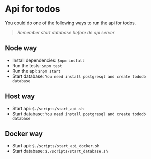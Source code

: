 # Api for todos

You could do one of the following ways to run the api for todos.

> *Remember start database before de api server*

## Node way

- Install dependencies: `$npm install`
- Run the tests: `$npm test`
- Run the api: `$npm start`
- Start database: `You need install postgresql and create tododb database`

## Host way

- Start api: `$./scripts/start_api.sh`
- Start database: ```You need install postgresql and create tododb database```

## Docker way
- Start api: `$./scripts/start_api_docker.sh`
- Start database: `$./scripts/start_database.sh`